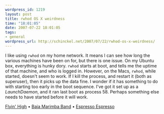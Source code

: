 ```yaml
--- 
wordpress_id: 1219
layout: post
title: rwhod OS X weirdness
time: "18:01:05"
date: 2007-07-22 18:01:05
tags: 
- general
wordpress_url: http://schinckel.net/2007/07/22/rwhod-os-x-weirdness/
---
```

I like using `rwhod` on my home network. It means I can see how long the various machines have been on for, but there is one issue. On my Ubuntu box, everything is hunky dory. `rwhod` starts at boot, and tells me the uptime of that machine, and who is logged in. However, on the Macs, `rwhod`, while started, doesn't seem to work. If I kill the process, and restart it (both as superuser), then it picks up the data fine. I wonder if it has something to do with starting too early in the boot sequence. I've got it set up as a _LaunchDaemon_, and it ran last boot as process 58. Perhaps something else needs to have started before it will work. 

[Flyin' High][1] • [Baja Marimba Band][2] • [Espresso Espresso][3]

   [1]: http://phobos.apple.com/WebObjects/MZSearch.woa/wa/advancedSearchResults?songTerm=Flyin'+High&artistTerm=Baja+Marimba+Band
   [2]: http://phobos.apple.com/WebObjects/MZSearch.woa/wa/advancedSearchResults?artistTerm=Baja+Marimba+Band
   [3]: http://phobos.apple.com/WebObjects/MZSearch.woa/wa/advancedSearchResults?albumTerm=Espresso+Espresso&artistTerm=

